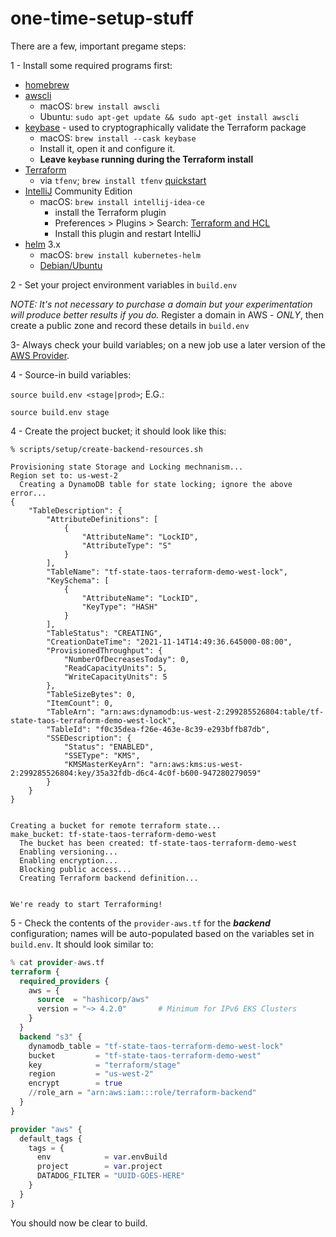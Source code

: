# one-time-setup-stuff

There are a few, important pregame steps:

1 - Install some required programs first:

* [homebrew]
* [awscli] 
  * macOS: `brew install awscli`
  * Ubuntu: `sudo apt-get update && sudo apt-get install awscli`
* [keybase] - used to cryptographically validate the Terraform package
  * macOS: `brew install --cask keybase`
  * Install it, open it and configure it. 
  * **Leave `keybase` running during the Terraform install**
* [Terraform]
  * via `tfenv`; `brew install tfenv` [quickstart]
* [IntelliJ] Community Edition
  * macOS: `brew install intellij-idea-ce`
    * install the Terraform plugin
    * Preferences > Plugins > Search: [Terraform and HCL]
    * Install this plugin and restart IntelliJ
* [helm] 3.x
  * macOS: `brew install kubernetes-helm`
  * [Debian/Ubuntu]

2 - Set your project environment variables in `build.env`

_NOTE: It's not necessary to purchase a domain but your experimentation will produce better results if you do._ Register a domain in AWS - _ONLY_, then create a public zone and record these details in `build.env`


3- Always check your build variables; on a new job use a later version of the [AWS Provider].

4 - Source-in build variables:

`source build.env <stage|prod>`; E.G.:

`source build.env stage`

4 - Create the project bucket; it should look like this:

```shell
% scripts/setup/create-backend-resources.sh

Provisioning state Storage and Locking mechnanism...
Region set to: us-west-2
  Creating a DynamoDB table for state locking; ignore the above error...
{
    "TableDescription": {
        "AttributeDefinitions": [
            {
                "AttributeName": "LockID",
                "AttributeType": "S"
            }
        ],
        "TableName": "tf-state-taos-terraform-demo-west-lock",
        "KeySchema": [
            {
                "AttributeName": "LockID",
                "KeyType": "HASH"
            }
        ],
        "TableStatus": "CREATING",
        "CreationDateTime": "2021-11-14T14:49:36.645000-08:00",
        "ProvisionedThroughput": {
            "NumberOfDecreasesToday": 0,
            "ReadCapacityUnits": 5,
            "WriteCapacityUnits": 5
        },
        "TableSizeBytes": 0,
        "ItemCount": 0,
        "TableArn": "arn:aws:dynamodb:us-west-2:299285526804:table/tf-state-taos-terraform-demo-west-lock",
        "TableId": "f0c35dea-f26e-463e-8c39-e293bffb87db",
        "SSEDescription": {
            "Status": "ENABLED",
            "SSEType": "KMS",
            "KMSMasterKeyArn": "arn:aws:kms:us-west-2:299285526804:key/35a32fdb-d6c4-4c0f-b600-947280279059"
        }
    }
}


Creating a bucket for remote terraform state...
make_bucket: tf-state-taos-terraform-demo-west
  The bucket has been created: tf-state-taos-terraform-demo-west
  Enabling versioning...
  Enabling encryption...
  Blocking public access...
  Creating Terraform backend definition...


We're ready to start Terraforming!
```

5 - Check the contents of the `provider-aws.tf` for the _**backend**_ configuration; names will be auto-populated based on the variables set in `build.env`. It should look similar to:

```terraform
% cat provider-aws.tf
terraform {
  required_providers {
    aws = {
      source  = "hashicorp/aws"
      version = "~> 4.2.0"       # Minimum for IPv6 EKS Clusters
    }
  }
  backend "s3" {
    dynamodb_table = "tf-state-taos-terraform-demo-west-lock"
    bucket         = "tf-state-taos-terraform-demo-west"
    key            = "terraform/stage"
    region         = "us-west-2"
    encrypt        = true
    //role_arn = "arn:aws:iam:::role/terraform-backend"
  }
}

provider "aws" {
  default_tags {
    tags = {
      env            = var.envBuild
      project        = var.project
      DATADOG_FILTER = "UUID-GOES-HERE"
    }
  }
}

```

You should now be clear to build.

[homebrew]:https://brew.sh/
[aws-iam-authenticator]:https://docs.aws.amazon.com/eks/latest/userguide/install-aws-iam-authenticator.html
[awscli]:https://docs.aws.amazon.com/cli/latest/userguide/install-cliv2-mac.html
[kubectl]:https://kubernetes.io/docs/tasks/tools/install-kubectl/#install-with-homebrew-on-macos
[native package management]:https://kubernetes.io/docs/tasks/tools/install-kubectl-linux/#install-using-native-package-management
[ktx]:https://github.com/heptiolabs/ktx
[Linux-install]:https://docs.aws.amazon.com/eks/latest/userguide/install-aws-iam-authenticator.html
[keybase]:https://keybase.io/docs/the_app/install_macos
[Terraform and HCL]:https://plugins.jetbrains.com/plugin/7808-terraform-and-hcl
[IntelliJ]:https://www.jetbrains.com/idea/
[helm]:https://helm.sh/docs/intro/install/#from-homebrew-macos
[Debian/Ubuntu]:https://helm.sh/docs/intro/install/#from-apt-debianubuntu
[Terraform]:https://www.hashicorp.com/blog/announcing-hashicorp-homebrew-tap
[quickstart]:https://gist.github.com/todd-dsm/1dc120506e89ec36d4d9a05ccb93f68c
[one-time setup steps]:https://github.com/taosmountain/infras-eks/blob/main/docs/one-time-setup-stuff.md
[AWS Provider]:https://github.com/hashicorp/terraform-provider-aws/releases